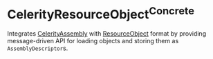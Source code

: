 # CelerityResourceObject<sup>Concrete</sup>

Integrates [CelerityAssembly](../CelerityAssembly/README.md) with [ResourceObject](../ResourceObject/README.md) format 
by providing message-driven API for loading objects and storing them as `AssemblyDescriptor`s.
